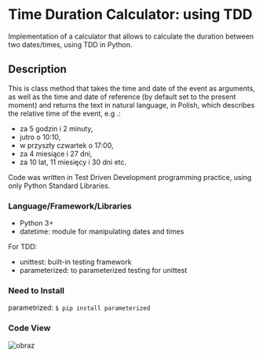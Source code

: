 # Time Duration Calculator: using TDD

Implementation of a calculator that allows to calculate the duration between two dates/times, using TDD in Python.

## Description

This is class method that takes the time and date of the event as arguments, as well as the time and date of reference (by default set to the present moment) 
and returns the text in natural language, in Polish, which describes the relative time of the event, e.g .: 
* za 5 godzin i 2 minuty, 
* jutro o 10:10, 
* w przyszły czwartek o 17:00, 
* za 4 miesiące i 27 dni, 
* za 10 lat, 11 miesięcy i 30 dni etc.

Code was written in Test Driven Development programming practice, using only Python Standard Libraries.

### Language/Framework/Libraries

* Python 3+
* datetime: module for manipulating dates and times

For TDD:
* unittest: built-in testing framework 
* parameterized: to parameterized testing for unittest

### Need to Install

parametrized:
```$ pip install parameterized```

### Code View
![obraz](https://user-images.githubusercontent.com/86662368/155245788-a555ca2b-6d4c-47f3-bae5-112194d9e0cf.png)
